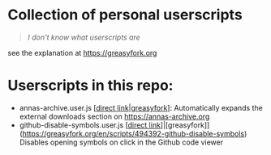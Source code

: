 # Collection of personal userscripts

> _I don't know what userscripts are_

see the explanation at https://greasyfork.org

# Userscripts in this repo:

-   annas-archive.user.js [[direct
    link](https://git.ash.fail/userscripts/blob/master/annas-archive.user.js)|[greasyfork](https://greasyfork.org/en/scripts/494262-anna-s-archive-show-external-downloads)]:
    Automatically expands the external downloads section on
    https://annas-archive.org
-   github-disable-symbols.user.js [[direct
    link](https://git.ash.fail/userscripts/blob/master/github-disable-symbols.user.js)]|[greasyfork]](https://greasyfork.org/en/scripts/494392-github-disable-symbols)
    Disables opening symbols on click in the Github code viewer
